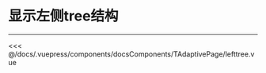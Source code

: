 # 显示左侧tree结构

---

<common-code-format>
  <docsComponents-TAdaptivePage-lefttree slot="source"></docsComponents-TAdaptivePage-lefttree>

<<< @/docs/.vuepress/components/docsComponents/TAdaptivePage/lefttree.vue
</common-code-format>

